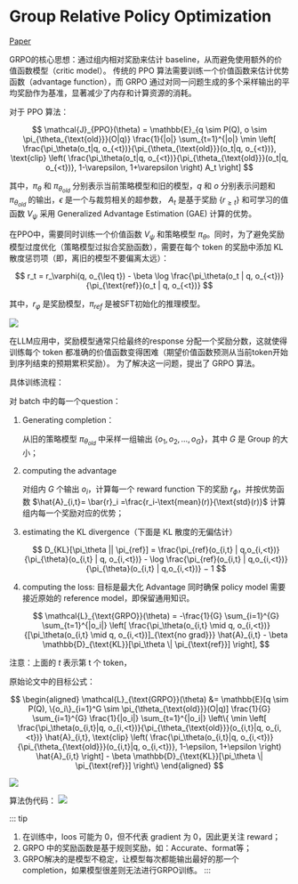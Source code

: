# Group Relative Policy Optimization

[Paper](https://arxiv.org/pdf/2402.03300)

GRPO的核心思想：通过组内相对奖励来估计 baseline，从而避免使用额外的价值函数模型（critic model）。
传统的 PPO 算法需要训练一个价值函数来估计优势函数（advantage function），而 GRPO 通过对同一问题生成的多个采样输出的平均奖励作为基准，显著减少了内存和计算资源的消耗。

对于 PPO 算法：

$$
\mathcal{J}_{PPO}(\theta) = \mathbb{E}_{q \sim P(Q), o \sim \pi_{\theta_{\text{old}}}(O|q)} \frac{1}{|o|} \sum_{t=1}^{|o|} \min \left[ \frac{\pi_\theta(o_t|q, o_{<t})}{\pi_{\theta_{\text{old}}}(o_t|q, o_{<t})}, \text{clip} \left( \frac{\pi_\theta(o_t|q, o_{<t})}{\pi_{\theta_{\text{old}}}(o_t|q, o_{<t})}, 1-\varepsilon, 1+\varepsilon \right) A_t \right]
$$

其中，$\pi_\theta$ 和 $\pi_{\theta_{old}}$ 分别表示当前策略模型和旧的模型，$q$ 和 $o$ 分别表示问题和 $\pi_{\theta_{old}}$ 的输出，$\epsilon$ 是一个与裁剪相关的超参数，
$A_t$ 是基于奖励 $\{r_{\geq t}\}$ 和可学习的值函数 $V_{\psi}$ 采用 Generalized Advantage Estimation (GAE) 计算的优势。

在PPO中，需要同时训练一个价值函数 $V_{\psi}$ 和策略模型 $\pi_\theta$。同时，为了避免奖励模型过度优化（策略模型过拟合奖励函数），需要在每个 token 的奖励中添加 KL 散度惩罚项（即，离旧的模型不要偏离太远）：

$$
r_t = r_\varphi(q, o_{\leq t}) - \beta \log \frac{\pi_\theta(o_t | q, o_{<t})}{\pi_{\text{ref}}(o_t | q, o_{<t})}
$$

其中，$r_\varphi$ 是奖励模型，$\pi_{ref}$ 是被SFT初始化的推理模型。

![](/imgs/notes/rl/grpo/ppo_vs_grpo.png)

在LLM应用中，奖励模型通常只给最终的response 分配一个奖励分数，这就使得训练每个 token 都准确的价值函数变得困难（期望价值函数预测从当前token开始到序列结束的预期累积奖励）。
为了解决这一问题，提出了 GRPO 算法。

具体训练流程：

对 batch 中的每一个question：

1. Generating completion：

   从旧的策略模型 $\pi_{\theta_{old}}$ 中采样一组输出 $\{o_1, o_2, \dots, o_G\}$，其中 $G$ 是 Group 的大小；
2. computing the advantage

   对组内 $G$ 个输出 $o_i$，计算每一个 reward function 下的奖励 $r_\phi$，并按优势函数 $\hat{A}_{i,t}= \bar{r}_i =\frac{r_i-\text{mean}(r)}{\text{std}(r)}$ 计算组内每一个奖励对应的优势；
3. estimating the KL divergence（下面是 KL 散度的无偏估计）

   $$
   D_{KL}[\pi_\theta || \pi_{ref}] = \frac{\pi_{ref}(o_{i,t} | q,o_{i,<t})} {\pi_{\theta}(o_{i,t} | q, o_{i,<t})} - \log \frac{\pi_{ref}(o_{i,t} | q,o_{i,<t})}{\pi_{\theta}(o_{i,t} | q,o_{i,<t})} − 1
   $$
4. computing the loss:
   目标是最大化 Advantage 同时确保 policy model 需要接近原始的 reference model，即保留通用知识。

   $$
   \mathcal{L}_{\text{GRPO}}(\theta) = -\frac{1}{G} \sum_{i=1}^{G} \sum_{t=1}^{|o_i|} \left[ \frac{\pi_\theta(o_{i,t} \mid q, o_{i,<t})}{[\pi_\theta(o_{i,t} \mid q, o_{i,<t})]_{\text{no grad}}} \hat{A}_{i,t} - \beta \mathbb{D}_{\text{KL}}[\pi_\theta \| \pi_{\text{ref}}] \right],
   $$

注意：上面的 $t$ 表示第 t 个 token，

原始论文中的目标公式：

$$
\begin{aligned}
\mathcal{L}_{\text{GRPO}}(\theta) &= \mathbb{E}[q \sim P(Q), \{o_i\}_{i=1}^G \sim \pi_{\theta_{\text{old}}}(O|q)]
\frac{1}{G} \sum_{i=1}^{G} \frac{1}{|o_i|} \sum_{t=1}^{|o_i|} \left\{ \min \left[ \frac{\pi_\theta(o_{i,t}|q, o_{i,<t})}{\pi_{\theta_{\text{old}}}(o_{i,t}|q, o_{i,<t})} \hat{A}_{i,t}, \text{clip} \left( \frac{\pi_\theta(o_{i,t}|q, o_{i,<t})}{\pi_{\theta_{\text{old}}}(o_{i,t}|q, o_{i,<t})}, 1-\epsilon, 1+\epsilon \right) \hat{A}_{i,t} \right] - \beta \mathbb{D}_{\text{KL}}[\pi_\theta \| \pi_{\text{ref}}] \right\}
\end{aligned}
$$

![](/imgs/notes/rl/grpo/process.png)

算法伪代码：
![](/imgs/notes/rl/grpo/grpo.png)


::: tip
1. 在训练中，loos 可能为 0，但不代表 gradient 为 0，因此更关注 reward；
2. GRPO 中的奖励函数是基于规则奖励，如：Accurate、format等；
3. GRPO解决的是模型不稳定，让模型每次都能输出最好的那一个 completion，如果模型很差则无法进行GRPO训练。
:::